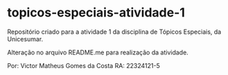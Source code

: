 # topicos-especiais-atividade-1
Repositório criado para a atividade 1 da disciplina de Tópicos Especiais, da Unicesumar.

Alteração no arquivo README.me para realização da atividade.

Por: Victor Matheus Gomes da Costa
RA: 22324121-5
